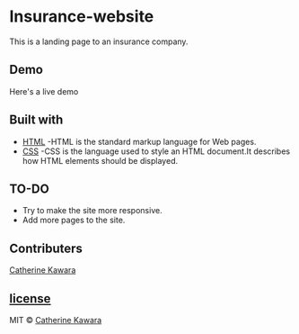 # Insurance-website
This is a landing page to an insurance company.

## Demo
Here's a live demo 

## Built with
- [HTML](https://www.w3schools.com/html/) -HTML is the standard markup language for Web pages.
- [CSS](https://www.w3schools.com/css/) -CSS is the language used to style an HTML document.It describes how HTML elements should be displayed.

## TO-DO
- Try to make the site more responsive.
- Add more pages to the site.

## Contributers
[Catherine Kawara](https://github.com/CKawara/)

## [license](https://github.com/CKawara/Insurance-website/blob/master/LICENSE)
MIT © [Catherine Kawara](https://github.com/CKawara/Insurance-website)

